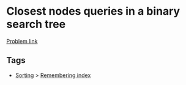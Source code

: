 # Closest nodes queries in a binary search tree

[Problem link](https://leetcode.com/problems/closest-nodes-queries-in-a-binary-search-tree/)

## Tags

* [Sorting](/README.md#Sorting) > [Remembering index](/README.md#Sorting-Remembering_index)
